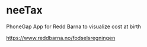 # neeTax
PhoneGap App for Redd Barna to visualize cost at birth

https://www.reddbarna.no/fodselsregningen
